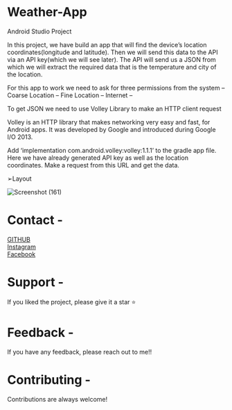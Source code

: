# Weather-App
Android Studio Project

In this project, we have build an app that will find the device’s location coordinates(longitude and latitude). Then we will send this data to the API via an API key(which we will see later). The API will send us a JSON from which we will extract the required data that is the temperature and city of the location.


For this app to work we need to ask for three permissions from the system –
Coarse Location – <uses-permission android:name=”android.permission.ACCESS_COARSE_LOCATION”/n>
Fine Location – <uses-permission android:name=”android.permission.ACCESS_FINE_LOCATION”/n>
Internet – <uses-permission android:name=”android.permission.INTERNET”/n>

To get JSON we need to use Volley Library to make an HTTP client request

Volley is an HTTP library that makes networking very easy and fast, for Android apps. It was developed by Google and introduced during Google I/O 2013.

Add ‘implementation com.android.volley:volley:1.1.1’ to the gradle app file.
Here we have already generated API key as well as the location coordinates.
Make a request from this URL and get the data.

➢Layout


![Screenshot (161)](https://user-images.githubusercontent.com/93143666/189376444-9ae93757-7618-410c-a17e-e6dc8ef9c256.png)       


# Contact -
[GITHUB](https://github.com/Xavi007)<br/>
[Instagram](https://www.instagram.com/xavierdias07/)<br/>
[Facebook](https://www.facebook.com/profile.php?id=100017097121241)<br/>


# Support -
If you liked the project, please give it a star ⭐

# Feedback -
If you have any feedback, please reach out to me!!

# Contributing -
Contributions are always welcome!



